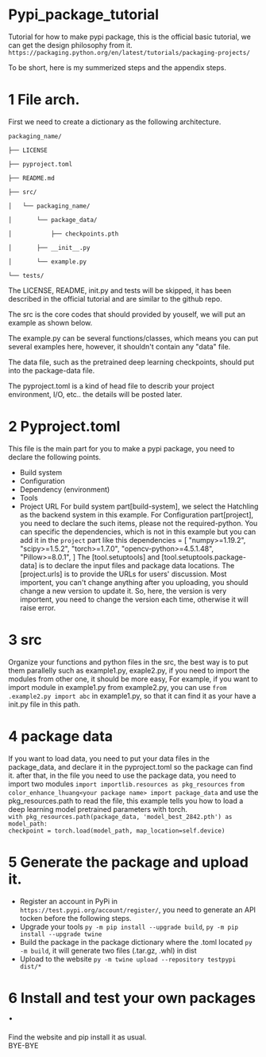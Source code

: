 # Pypi_package_tutorial

Tutorial for how to make pypi package, this is the official basic tutorial, we can get the design philosophy from it. `https://packaging.python.org/en/latest/tutorials/packaging-projects/`

To be short, here is my summerized steps and the appendix steps.

# 1 File arch.

First we need to create a dictionary as the following architecture.

`packaging_name/`

`├── LICENSE`

`├── pyproject.toml`

`├── README.md`

`├── src/`

`│   └── packaging_name/`

`│       └── package_data/`

`│           ├── checkpoints.pth`

`│       ├── __init__.py`

`│       └── example.py`

`└── tests/`


The LICENSE, README, init.py and tests will be skipped, it has been described in the official tutorial and are similar to the github repo.

The src is the core codes that should provided by youself, we will put an example as shown below.

The example.py can be several functions/classes, which means you can put several examples here, however, it shouldn't contain any "data" file.

The data file, such as the pretrained deep learning checkpoints, should put into the package-data file.

The pyproject.toml is a kind of head file to describ your project environment, I/O, etc.. the details will be posted later.

# 2 Pyproject.toml

This file is the main part for you to make a pypi package, you need to declare the following points.

* Build system
* Configuration
* Dependency (environment)
* Tools
* Project URL
For build system part[build-system], we select the Hatchling as the backend system in this example.
For Configuration part[project], you need to declare the such items, please not the required-python.
You can specific the dependencies, which is not in this example but you can add it in the `project` part like this
dependencies = [
    "numpy>=1.19.2",
    "scipy>=1.5.2",
    "torch>=1.7.0",
    "opencv-python>=4.5.1.48",
    "Pillow>=8.0.1",
]
The [tool.setuptools] and [tool.setuptools.package-data] is to declare the input files and package data locations.
The [project.urls] is to provide the URLs for users' discussion.
Most importent, you can't change anything after you uploading, you should change a new version to update it.
So, here, the version is very importent, you need to change the version each time, otherwise it will raise error.

# 3 src 

Organize your functions and python files in the src, the best way is to put them parallelly such as example1.py, exaple2.py, if you need to import the modules from other one, it should be more easy, 
For example, if you want to import module in example1.py from example2.py, you can use `from .example2.py import abc` in example1.py, so that it can find it as your have a init.py file in this path.

# 4 package data
If you want to load data, you need to put your data files in the package_data, and declare it in the pyproject.toml so the package can find it. after that, in the file you need to use the package data, you need to import two modules
`import importlib.resources as pkg_resources`
`from color_enhance_lhuang<your package name> import package_data`
and use the pkg_resources.path to read the file, this example tells you how to load a deep learning model pretrained parameters with torch.  
`with pkg_resources.path(package_data, 'model_best_2842.pth') as model_path:`       
        `checkpoint = torch.load(model_path, map_location=self.device)`

# 5 Generate the package and upload it.
   * Register an account in PyPi in `https://test.pypi.org/account/register/`, you need to generate an API tocken before the following steps.
   * Upgrade your tools `py -m pip install --upgrade build`, `py -m pip install --upgrade twine`
   * Build the package in the package dictionary where the .toml located `py -m build`, it will generate two files (.tar.gz, .whl) in dist 
   * Upload to the website `py -m twine upload --repository testpypi dist/*`

# 6 Install and test your own packages .
Find the website and pip install it as usual.  
BYE-BYE
